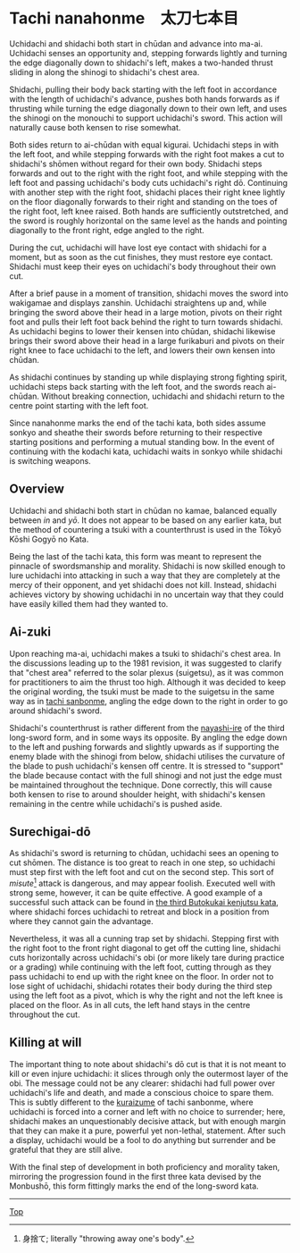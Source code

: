 # Tachi nanahonme　太刀七本目

Uchidachi and shidachi both start in chūdan and advance into ma-ai. Uchidachi senses an opportunity and, stepping forwards lightly and turning the edge diagonally down to shidachi's left, makes a two-handed thrust sliding in along the shinogi to shidachi's chest area.

Shidachi, pulling their body back starting with the left foot in accordance with the length of uchidachi's advance, pushes both hands forwards as if thrusting while turning the edge diagonally  down to their own left, and uses the shinogi on the monouchi to support uchidachi's sword. This action will naturally cause both kensen to rise somewhat.

Both sides return to ai-chūdan with equal kigurai. Uchidachi steps in with the left foot, and while stepping forwards with the right foot makes a cut to shidachi's shōmen without regard for their own body. Shidachi steps forwards and out to the right with the right foot, and while stepping with the left foot and passing uchidachi's body cuts uchidachi's right dō. Continuing with another step with the right foot, shidachi places their right knee lightly on the floor diagonally forwards to their right and standing on the toes of the right foot, left knee raised. Both hands are sufficiently outstretched, and the sword is roughly horizontal on the same level as the hands and pointing diagonally to the front right, edge angled to the right.

During the cut, uchidachi will have lost eye contact with shidachi for a moment, but as soon as the cut finishes, they must restore eye contact. Shidachi must keep their eyes on uchidachi's body throughout their own cut.

After a brief pause in a moment of transition, shidachi moves the sword into wakigamae and displays zanshin. Uchidachi straightens up and, while bringing the sword above their head in a large motion, pivots on their right foot and pulls their left foot back behind the right to turn towards shidachi. As uchidachi begins to lower their kensen into chūdan, shidachi likewise brings their sword above their head in a large furikaburi and pivots on their right knee to face uchidachi to the left, and lowers their own kensen into chūdan.

As shidachi continues by standing up while displaying strong fighting spirit, uchidachi steps back starting with the left foot, and the swords reach ai-chūdan. Without breaking connection, uchidachi and shidachi return to the centre point starting with the left foot.

Since nanahonme marks the end of the tachi kata, both sides assume sonkyo and sheathe their swords before returning to their respective starting positions and performing a mutual standing bow. In the event of continuing with the kodachi kata, uchidachi waits in sonkyo while shidachi is switching weapons.

## Overview

Uchidachi and shidachi both start in chūdan no kamae, balanced equally between *in* and *yō*. It does not appear to be based on any earlier kata, but the method of countering a tsuki with a counterthrust is used in the Tōkyō Kōshi Gogyō no Kata.

Being the last of the tachi kata, this form was meant to represent the pinnacle of swordsmanship and morality. Shidachi is now skilled enough to lure uchidachi into attacking in such a way that they are completely at the mercy of their opponent, and yet shidachi does not kill. Instead, shidachi achieves victory by showing uchidachi in no uncertain way that they could have easily killed them had they wanted to.

## Ai-zuki

Upon reaching ma-ai, uchidachi makes a tsuki to shidachi's chest area. In the discussions leading up to the 1981 revision, it was suggested to clarify that "chest area" referred to the solar plexus (suigetsu), as it was common for practitioners to aim the thrust too high. Although it was decided to keep the original wording, the tsuki must be made to the suigetsu in the same way as in [tachi sanbonme](tachi-sanbonme.md), angling the edge down to the right in order to go around shidachi's sword.

Shidachi's counterthrust is rather different from the [nayashi-ire](tachi-sanbonme.md#nayashi-ire) of the third long-sword form, and in some ways its opposite. By angling the edge down to the left and pushing forwards and slightly upwards as if supporting the enemy blade with the shinogi from below, shidachi utilises the curvature of the blade to push uchidachi's kensen off centre. It is stressed to "support" the blade because contact with the full shinogi and not just the edge must be maintained throughout the technique. Done correctly, this will cause both kensen to rise to around shoulder height, with shidachi's kensen remaining in the centre while uchidachi's is pushed aside.

## Surechigai-dō

As shidachi's sword is returning to chūdan, uchidachi sees an opening to cut shōmen. The distance is too great to reach in one step, so uchidachi must step first with the left foot and cut on the second step. This sort of *misute*[^1] attack is dangerous, and may appear foolish. Executed well with strong seme, however, it can be quite effective. A good example of a successful such attack can be found in [the third Butokukai kenjutsu kata](../butokukai/daisanbon.md), where shidachi forces uchidachi to retreat and block in a position from where they cannot gain the advantage.

Nevertheless, it was all a cunning trap set by shidachi. Stepping first with the right foot to the front right diagonal to get off the cutting line, shidachi cuts horizontally across uchidachi's obi (or more likely tare during practice or a grading) while continuing with the left foot, cutting through as they pass uchidachi to end up with the right knee on the floor. In order not to lose sight of uchidachi, shidachi rotates their body during the third step using the left foot as a pivot, which is why the right and not the left knee is placed on the floor. As in all cuts, the left hand stays in the centre throughout the cut.

## Killing at will

The important thing to note about shidachi's dō cut is that it is not meant to kill or even injure uchidachi: it slices through only the outermost layer of the obi. The message could not be any clearer: shidachi had full power over uchidachi's life and death, and made a conscious choice to spare them. This is subtly different to the [kuraizume](tachi-sanbonme.md#kuraizume) of tachi sanbonme, where uchidachi is forced into a corner and left with no choice to surrender; here, shidachi makes an unquestionably decisive attack, but with enough margin that they can make it a pure, powerful yet non-lethal, statement. After such a display, uchidachi would be a fool to do anything but surrender and be grateful that they are still alive.

With the final step of development in both proficiency and morality taken, mirroring the progression found in the first three kata devised by the Monbushō, this form fittingly marks the end of the long-sword kata.

----

[Top](README.md)

[^1]: 身捨て; literally "throwing away one's body".
